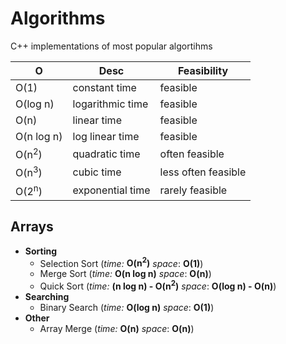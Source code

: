 # Algorithms
C++ implementations of most popular algortihms

| O                     | Desc             | Feasibility           |     
|-----------------------|------------------|-----------------------|
| O(1)                  | constant time    | feasible              |
| O(log n)              | logarithmic time | feasible              |
| O(n)                  | linear time      | feasible              |
| O(n log n)            | log linear time  | feasible              |
| O(n<sup>2</sup>)      | quadratic time   | often feasible        |
| O(n<sup>3</sup>)      | cubic time       | less often feasible   |
| O(2<sup>n</sup>)      | exponential time | rarely feasible       |

## Arrays
- **Sorting**
  - Selection Sort (*time:* **O(n<sup>2</sup>)** *space*: **O(1)**)
  - Merge Sort (*time:* **O(n log n)** *space*: **O(n)**)
  - Quick Sort (*time:* **(n log n) - O(n<sup>2</sup>)** *space*: **O(log n) - O(n)**)
- **Searching**
  - Binary Search (*time:* **O(log n)** *space*: **O(1)**)
- **Other**
  - Array Merge (*time:* **O(n)** *space*: **O(n)**)


